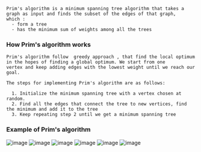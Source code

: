 ```
Prim's algorithm is a minimum spanning tree algorithm that takes a graph as input and finds the subset of the edges of that graph,
which :
  - form a tree
  - has the minimum sum of weights among all the trees
```

### How Prim's algorithm works
```
Prim's algorithm follow  greedy approach , that find the local optimum in the hopes of finding a global optimum. We start from one 
vertex and keep adding edges with the lowest weight until we reach our goal.

The steps for implementing Prim's algorithm are as follows:

  1. Initialize the minimum spanning tree with a vertex chosen at random.
  2. Find all the edges that connect the tree to new vertices, find the minimum and add it to the tree
  3. Keep repeating step 2 until we get a minimum spanning tree
```

### Example of Prim's algorithm

![image](https://user-images.githubusercontent.com/59710234/184238057-a9b53aa3-cc98-4453-b4ea-dc7e3a4ba161.png)
![image](https://user-images.githubusercontent.com/59710234/184238110-c7d6b420-693e-4148-9903-7748b81c39fa.png)
![image](https://user-images.githubusercontent.com/59710234/184238219-d475436a-8c9c-4ce7-932e-501c3ddda43a.png)
![image](https://user-images.githubusercontent.com/59710234/184238339-9a76fa46-86d1-4644-b8ed-c3a96c9ebdd2.png)
![image](https://user-images.githubusercontent.com/59710234/184238449-199d5ef6-938f-4040-ae38-402b2c401e45.png)
![image](https://user-images.githubusercontent.com/59710234/184238554-d2b0d8ca-7246-4340-8667-a10ba27784bf.png)

